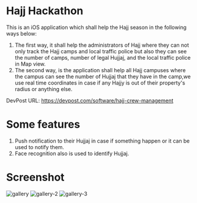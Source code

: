 # Hajj Hackathon



This is an iOS application which shall help the Hajj season in the following ways below:

1. The first way, it shall help the administrators of Hajj where they can not only track the Hajj camps and local traffic police but also they can see the number of camps, number of legal Hujjaj, and the local traffic police in Map view.
2. The second way, is the application shall help all Hajj campuses where the campus can see the number of Hujjaj that they have in the camp,we use real time coordinates in case if any Hajjy is out of their property's  radius or anything else. 

DevPost URL:  https://devpost.com/software/hajj-crew-management

# Some features

1. Push notification to their Hujjaj in case if something happen or it can be used to notify them.
2. Face recognition also is used to identify Hujjaj.

# Screenshot 
![gallery](https://user-images.githubusercontent.com/19398043/48309012-34b7e480-e53e-11e8-89d0-3cf56d9d650d.jpg)
![gallery-2](https://user-images.githubusercontent.com/19398043/48309011-34b7e480-e53e-11e8-8dd2-cf7bf8e0b5a3.jpg)
![gallery-3](https://user-images.githubusercontent.com/19398043/48309010-34b7e480-e53e-11e8-84e3-f7b609e82b0d.jpg)






